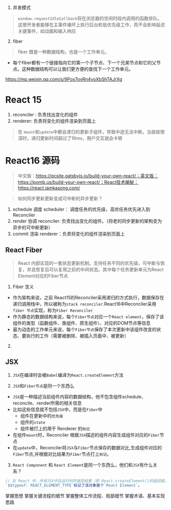 1. 并发模式

> `window.requestIdleCallback`将在浏览器的空闲时段内调用的函数排队。这使开发者能够在主事件循环上执行后台和低优先级工作，而不会影响延迟关键事件，如动画和输入响应

2. fiber

> fiber 既是一种数据结构，也是一个工作单元。

* 每个fiber都有一个链接指向它的第一个子节点、下一个兄弟节点和它的父节点。这种数据结构可以让我们更方便的查找下一个工作单元。

https://mp.weixin.qq.com/s/9Pox7ovRn4voXbShTAJrXg



# React 15
1. reconciler : 负责找出变化的组件
2. renderer: 负责将变化的组件渲染到页面上

> 在 `mount`和`update`中都会递归的更新子组件，导致中途无法中断。当层级很深时，递归更新时间超过了16ms，用户交互就会卡顿
# React16 源码

> 中文版：https://qcsite.gatsbyjs.io/build-your-own-react/；英文版：https://pomb.us/build-your-own-react/；React技术揭秘：https://react.iamkasong.com/

> 如何同步更新更新变成可中断的异步更新？ 

1. schedule 调度 scheduler： 调度任务的优先级，高优任务优先进入到 Reconciler
2. render 协调 reconciler: 负责找出变化的组件。（将老的同步更新的架构变为异步的可中断更新）
3. commit 渲染 renderer：负责将变化的组件渲染到页面上

## React Fiber
> React 内部实现的一套状态更新机制。支持任务不同的优先级，可中断与恢复，并且恢复后可以复用之前的中间状态。其中每个任务更新单元为React Element对应的Fiber节点

1. Fiber 含义
  * 作为架构来说，之前 React15的Reconciler采用递归的方式执行，数据保存在递归调用栈中，所以被称为`stack reconciler`.React16中Reconciler采用`fiber 节点`实现，称为`Fiber Reconciler`
  * 作为静态的数据结构来说，每个`Fiber节点`对应一个`React element`，保存了该组件的类型（函数组件、类组件、原生组件）、对应的DOM节点等信息
  * 最为动态的工作单元来说，每个`Fiber节点`保存了本次更新中该组件改变的状态、要执行的工作（需要被删除、被插入页面中、被更新）
2. 


## JSX
1. `JSX`在编译时会被`Babel`编译为`React.createElement`方法

2. `JSX`和`Fiber节点`是同一个东西么
  * `JSX`是一种描述当前组件内容的数据结构，他不包含组件schedule、reconcile、render所需的相关信息
  * 比如这些信息就不包括`JSX`中，而是在`Fiber`中
    * 组件在更新中的`优先级`
    * 组件的`state`
    * 组件被打上的用于 Renderer 的`标记`
  * 在组件`mount`时，Reconciler 根据`JSX`描述的组件内容生成组件对应的`Fiber`节点
  * 在`update`中，Reconciler将`JSX`与`Fiber`节点保存的数据对比,生成组件对应的`Fiber`节点,并根据对比结果为`Fiber`节点打上`标记`。

3. `React Component` 和 `React Element`是同一个东西么，他们和`JSX`有什么关系？
```js
// 在 React 中，所有JSX中在运行时的返回结果（即 React.createElement()的返回值）都是 React Element
`$$typeof: REACT_ELEMENT_TYPE`标记了该对象是个`React Element`。

```





掌握思想
掌握关键流程的细节
掌握整体工作流程、局部细节
掌握术语、基本实现思路